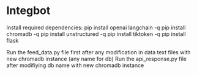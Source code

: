 # Integbot
Install required dependencies:
pip install openai langchain -q
pip install chromadb -q
pip install unstructured -q
pip install tiktoken -q
pip install flask

Run the feed_data.py file first after any modification in data text files with new chromadb instance (any name for db)
Run the api_response.py file after modifiying db name with new chromadb instance
 
